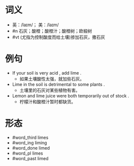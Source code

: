 # 词义
- 英：/laɪm/； 美：/laɪm/
- #n 石灰；酸橙；酸橙汁；酸橙树；欧椴树
- #vt (尤指为控制酸度而给土壤)掺加石灰，撒石灰
# 例句
- If your soil is very acid , add lime .
	- 如果土壤酸性太强，就加些石灰。
- Lime in the soil is detrimental to some plants .
	- 土壤里的石灰对某些植物有害。
- Lemon and lime juice were both temporarily out of stock .
	- 柠檬汁和酸橙汁暂时都缺货。
# 形态
- #word_third limes
- #word_ing liming
- #word_done limed
- #word_pl limes
- #word_past limed
